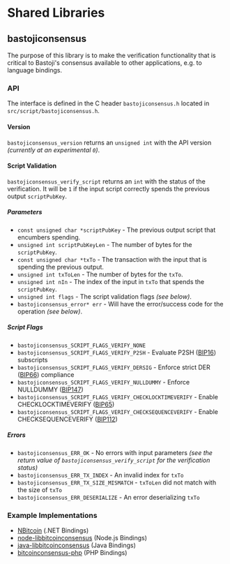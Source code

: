 Shared Libraries
================

## bastojiconsensus

The purpose of this library is to make the verification functionality that is critical to Bastoji's consensus available to other applications, e.g. to language bindings.

### API

The interface is defined in the C header `bastojiconsensus.h` located in  `src/script/bastojiconsensus.h`.

#### Version

`bastojiconsensus_version` returns an `unsigned int` with the API version *(currently at an experimental `0`)*.

#### Script Validation

`bastojiconsensus_verify_script` returns an `int` with the status of the verification. It will be `1` if the input script correctly spends the previous output `scriptPubKey`.

##### Parameters
- `const unsigned char *scriptPubKey` - The previous output script that encumbers spending.
- `unsigned int scriptPubKeyLen` - The number of bytes for the `scriptPubKey`.
- `const unsigned char *txTo` - The transaction with the input that is spending the previous output.
- `unsigned int txToLen` - The number of bytes for the `txTo`.
- `unsigned int nIn` - The index of the input in `txTo` that spends the `scriptPubKey`.
- `unsigned int flags` - The script validation flags *(see below)*.
- `bastojiconsensus_error* err` - Will have the error/success code for the operation *(see below)*.

##### Script Flags
- `bastojiconsensus_SCRIPT_FLAGS_VERIFY_NONE`
- `bastojiconsensus_SCRIPT_FLAGS_VERIFY_P2SH` - Evaluate P2SH ([BIP16](https://github.com/bitcoin/bips/blob/master/bip-0016.mediawiki)) subscripts
- `bastojiconsensus_SCRIPT_FLAGS_VERIFY_DERSIG` - Enforce strict DER ([BIP66](https://github.com/bitcoin/bips/blob/master/bip-0066.mediawiki)) compliance
- `bastojiconsensus_SCRIPT_FLAGS_VERIFY_NULLDUMMY` - Enforce NULLDUMMY ([BIP147](https://github.com/bitcoin/bips/blob/master/bip-0147.mediawiki))
- `bastojiconsensus_SCRIPT_FLAGS_VERIFY_CHECKLOCKTIMEVERIFY` - Enable CHECKLOCKTIMEVERIFY ([BIP65](https://github.com/bitcoin/bips/blob/master/bip-0065.mediawiki))
- `bastojiconsensus_SCRIPT_FLAGS_VERIFY_CHECKSEQUENCEVERIFY` - Enable CHECKSEQUENCEVERIFY ([BIP112](https://github.com/bitcoin/bips/blob/master/bip-0112.mediawiki))

##### Errors
- `bastojiconsensus_ERR_OK` - No errors with input parameters *(see the return value of `bastojiconsensus_verify_script` for the verification status)*
- `bastojiconsensus_ERR_TX_INDEX` - An invalid index for `txTo`
- `bastojiconsensus_ERR_TX_SIZE_MISMATCH` - `txToLen` did not match with the size of `txTo`
- `bastojiconsensus_ERR_DESERIALIZE` - An error deserializing `txTo`

### Example Implementations
- [NBitcoin](https://github.com/NicolasDorier/NBitcoin/blob/master/NBitcoin/Script.cs#L814) (.NET Bindings)
- [node-libbitcoinconsensus](https://github.com/bitpay/node-libbitcoinconsensus) (Node.js Bindings)
- [java-libbitcoinconsensus](https://github.com/dexX7/java-libbitcoinconsensus) (Java Bindings)
- [bitcoinconsensus-php](https://github.com/Bit-Wasp/bitcoinconsensus-php) (PHP Bindings)
